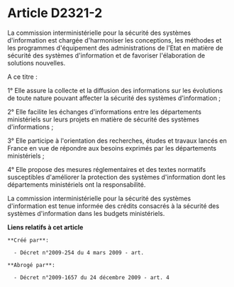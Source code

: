 # Article D2321-2

La commission interministérielle pour la sécurité des systèmes d'information est chargée d'harmoniser les conceptions, les
méthodes et les programmes d'équipement des administrations de l'Etat en matière de sécurité des systèmes d'information et de
favoriser l'élaboration de solutions nouvelles.

A ce titre :

1° Elle assure la collecte et la diffusion des informations sur les évolutions de toute nature pouvant affecter la sécurité
des systèmes d'information ;

2° Elle facilite les échanges d'informations entre les départements ministériels sur leurs projets en matière de sécurité des
systèmes d'informations ;

3° Elle participe à l'orientation des recherches, études et travaux lancés en France en vue de répondre aux besoins exprimés
par les départements ministériels ;

4° Elle propose des mesures réglementaires et des textes normatifs susceptibles d'améliorer la protection des systèmes
d'information dont les départements ministériels ont la responsabilité.

La commission interministérielle pour la sécurité des systèmes d'information est tenue informée des crédits consacrés à la
sécurité des systèmes d'information dans les budgets ministériels.

**Liens relatifs à cet article**

	**Créé par**:

	  - Décret n°2009-254 du 4 mars 2009 - art.

	**Abrogé par**:

	  - Décret n°2009-1657 du 24 décembre 2009 - art. 4
